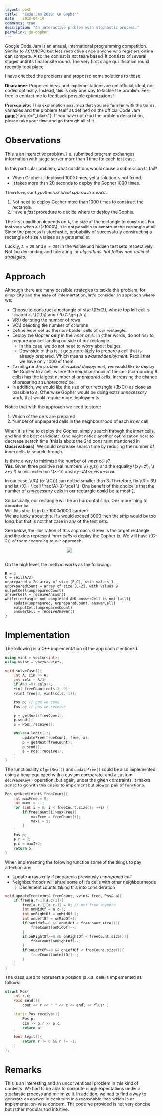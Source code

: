 ```yaml
---
layout: post
title:  "Code Jam 2018: Go Gopher"
date:   2018-04-10
comments: true
description: "An interactive problem with stochastic process."
permalink: go-gopher
---
```


<p class="info">Google Code Jam is an annual, international programming competition. Similar to ACM/ICPC but less restrictive since anyone who registers online can compete. Also the contest is not team based. It consists of several stages until its final onsite round. The very first stage qualification round recently took place.</p>

I have checked the problems and proposed some solutions to those. 

**Disclaimer**: Proposed ideas and implementations are not official, ideal, nor coded optimally. Instead, this is only one way to tackle the problem. Feel free to contact me to feedback possible optimizations!

**Prerequisite**: This explanation assumes that you are familiar with the terms, variables and the problem itself as defined on the official Code Jam [**page**](https://codejam.withgoogle.com/2018/){:target="_blank"}. If you have not read the problem description, please take your time and go through all of it.


# Observations

This is an interactive problem. I.e. submitted program exchanges information with judge server more than 1 time for each test case. 

In this particular problem, what conditions would cause a submission to fail?
- When Gopher is deployed 1000 times, yet a solution is not found.
- It takes more than 20 seconds to deploy the Gopher 1000 times.

Therefore, our *hypothetical ideal approach* should:
1. Not need to deploy Gopher more than 1000 times to construct the rectangle.
2. Have a *fast* procedure to decide where to deploy the Gopher.

The first condition depends on `A`, the size of the rectangle to construct. For instance when `A` \\(>1000\\), it is not possible to construct the rectangle at all. Since the process is stochastic, probability of successfully constructing a rectangle of size `A` raises as `A` gets smaller.

Luckily, `A = 20` and `A = 200` in the visible and hidden test sets respectively. Not too demanding and tolerating for *algorithms that follow non-optimal strategies*.

# Approach

Although there are many possible strategies to tackle this problem, for simplicity and the ease of imlementation, let's consider an approach where we:
- Choose to construct a rectangle of size \\(RxC\\), whose top left cell is located at \\((1,1)\\) and \\(RxC \geq A \\)
- \\(R\\) denoting the number of rows
- \\(C\\) denoting the number of columns
- Define *inner* cell as the non-border cells of our rectangle.
- Deploy the Gopher **only** in the *inner* cells. In other words, do not risk to prepare any cell landing outside of our rectangle.
    - In this case, we do not need to worry about bulges. 
    - Downside of this is, it gets more likely to prepare a cell that is already prepared. Which means a *wasted deployment*. Recall that we have only 1000 of them.
- To mitigate the problem of *wasted deployment*, we would like to deploy the Gopher to a cell, where the neighbourhood of the cell (surrounding 9 cells) has the largest number of *unprepared cells*. Increasing the chance of preparing an *unprepared* cell.
- In addition, we would like the size of our rectangle \\(RxC\\) as close as possible to `A`. Otherwise Gopher would be doing extra *unnecessary work*, that would require more deployments.

Notice that with this approach we need to store: 

1. Which of the cells are prepared
2. Number of unprepared cells in the neighbourhood of each *inner* cell

When it is time to deploy the Gopher, simply search through the *inner* cells, and find the best candidate. One might notice another optimization here to decrease search time (this is about the 2nd constraint mentioned in **Observations**). We could decrease search time by reducing the number of inner cells to search through.

Is there a way to minimize the number of *inner* cells?  
**Yes**. Given three positive real numbers \\(x,y,z\\) and the equality \\(xy=z\\), \\( x+y \\) is minimal when \\(x=1\\) and \\(y=z\\) or vice versa.

In our case, \\(R\\) (or \\(C\\)) can not be smaller than 3. Therefore, fix \\(R = 3\\) and let \\(C = \lceil \frac{A}{3} \rceil  \\). One benefit of this choice is that the number of *unnecessary* cells in our rectangle could be at most 2. 

So basically, our rectangle will be an horizontal strip. One more thing to consider is:  
Will this strip fit in the 1000x1000 garden?  
We are lucky about this. If `A` would exceed 3000 then the strip would be too long, but that is not that case in any of the test sets.

See below, the illustration of this approach. Green is the target rectangle and the dots represent *inner cells* to deploy the Gopher to. We will have \\(C-2\\) of them  according to our approach.

<center><img src="/assets/go-gopher/go-gopher-approach.svg" style="margin-right:80px"></center>
<br>

On the high level, the method works as the following:
```
R = 3
C = ceil(A/3)
unprepared = 2d array of size [R,C], with values 1
unpreparedCount = array of size [C-2], with values 9
outputCell(unpreparedCount)
answerCell = receiveAnswer()
while(rectangle not completed AND answerCell is not fail){
    update(unprepared, unpreparedCount, answerCell)
    outputCell(unpreparedCount)
    answerCell = receiveAnswer()
}
```

# Implementation

The following is a C++ implementation of the approach mentioned.

```cpp
using vint = vector<int>;
using vvint = vector<vint>;

void solveCase(){
    int A; cin >> A;
    int cols = A/3;
    if(A%3!=0) cols++;
    vint freeCount(cols-2, 9);
    vvint free(3, vint(cols, 1));

    Pos p; // pos we send
    Pos a; // pos we receive

    p = getNext(freeCount);
    p.send();
    a = Pos::receive();

    while(a.legit()){
        updateFree(freeCount, free, a);
        p = getNext(freeCount);
        p.send();
        a = Pos::receive();
    }
}
```

The functionality of `getNext()` and `updateFree()` could be also implemented using a heap equipped with a custom comparator and a custom `decreaseKey()` operation, but again, under the given constraints, it makes sense to go with this easier to implement but slower, pair of functions.

```cpp
Pos getNext(vint& freeCount){
    int maxFree = 0;
    int maxI = -1;
    for (int i = 0; i < freeCount.size(); ++i) {
        if(freeCount[i]>maxFree){
            maxFree = freeCount[i];
            maxI = i;
        }
    }
    Pos p;
    p.r = 2;
    p.c = maxI+2;
    return p;
}
```
When implementing the following function some of the things to pay attention are:
- Update arrays only if prepared a previously *unprepared cell*
- Neighbourhoods will share some of it's cells with other neighbourhoods
    - Decrement counts taking this into consideration

```cpp
void updateFree(vint& freeCount, vvint& free, Pos& a){
    if(free[a.r-1][a.c-1]){
        free[a.r-1][a.c-1] = 0; // not free anymore
        int onMidOf = a.c-2;
        int onRightOf = onMidOf-1;
        int onLeftOf = onMidOf+1;
        if(onMidOf>=0 && onMidOf < freeCount.size()){
            freeCount[onMidOf]--;
        }
        if(onRightOf>=0 && onRightOf < freeCount.size()){
            freeCount[onRightOf]--;
        }
        if(onLeftOf>=0 && onLeftOf < freeCount.size()){
            freeCount[onLeftOf]--;
        }
    }
}
```

The class used to represent a position (a.k.a. cell) is implemented as follows:
```cpp
struct Pos{
    int r,c;
    void send(){
        cout << r << " " << c << endl << flush ;
    }
    static Pos receive(){
        Pos p;
        cin >> p.r >> p.c;
        return p;
    }
    bool legit(){
        return r != 0 && r != -1;
    }
};
```


# Remarks

This is an interesting and an unconventional problem in this kind of contests. We had to be able to compute rough expectations under a stochastic process and minimize it. In addition, we had to find a way to generate an answer in each turn in a reasonable time which is an implementation-wise concern. The code we provided is not very concise but rather modular and intuitive.

